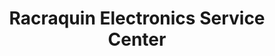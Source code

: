 ---
title: "Racraquin Electronics Service Center"
url: /alaminos/racraquin-electronics-service-center/
shop: electronics
---